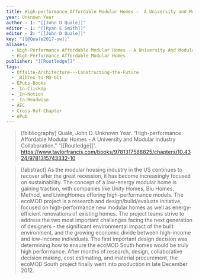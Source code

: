 ```yaml
---
title: High-performance Affordable Modular Homes -  A University and Modular Industry Collaboration
year: Unknown Year
author - 1: "[[John D Quale]]"
editor - 1: "[[Ryan E Smith]]"
editor - 2: "[[John D Quale]]"
key: "[[@Quale2017-uw]]"
aliases:
  - High-Performance Affordable Modular Homes - A University And Modular Industry Collaboration
  - High-Performance Affordable Modular Homes
publisher: "[[Routledge]]"
tags:
  - Offsite-Architecture---Constructing-the-Future
  - _BibTex-to-MD-Git
  - EPubs-Books
  - _In-ClickUp
  - _In-Notion
  - _In-Readwise
  - AEC
  - Cross-Ref-Chapter
  - ePub
---
```


> [!bibliography]
> Quale, John D. Unknown Year. “High-performance Affordable Modular Homes -  A University and Modular Industry Collaboration.” "[[Routledge]]". https://www.taylorfrancis.com/books/9781317588825/chapters/10.4324/9781315743332-10

> [!abstract]
> As the modular housing industry in the US continues to recover after the great recession, it has become increasingly focused on sustainability. The concept of a low-energy modular home is gaining traction, with companies like Unity Homes, Blu Homes, Method, and LivingHomes offering high-performance models. The ecoMOD project is a research and design/build/evaluate initiative, focused on high-performance new modular homes as well as energy-efficient renovations of existing homes. The project teams strive to address the two most important challenges facing the next generation of designers -  the significant environmental impact of the built environment, and the growing economic divide between high-income and low-income individuals. The first important design decision was determining how to ensure the ecoMOD South homes would be truly high performance. After months of research, design, collaborative decision making, cost estimating, and material procurement, the ecoMOD South project finally went into production in late December 2012.